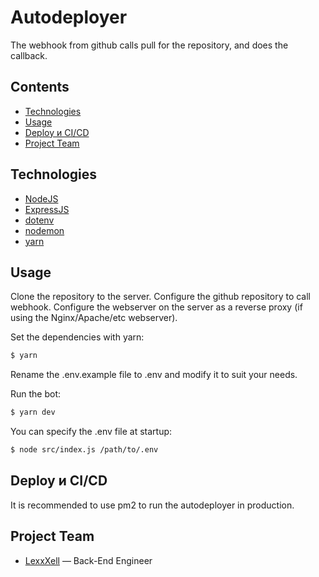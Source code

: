 # Autodeployer
The webhook from github calls pull for the repository, and does the callback.

## Contents
- [Technologies](#Technologies)
- [Usage](#usage)
- [Deploy и CI/CD](#deploy-и-ci/cd)
- [Project Team](#project-team)

## Technologies
- [NodeJS](https://nodejs.org/)
- [ExpressJS](https://expressjs.com/)
- [dotenv](https://github.com/motdotla/dotenv#readme)
- [nodemon](https://nodemon.io/)
- [yarn](https://yarnpkg.com/)


## Usage

Clone the repository to the server. Configure the github repository to call webhook. Configure the webserver on the server as a reverse proxy (if using the Nginx/Apache/etc webserver).

Set the dependencies with yarn:
```sh
$ yarn
```
Rename the .env.example file to .env and modify it to suit your needs.

Run the bot:
```sh
$ yarn dev
```
You can specify the .env file at startup:
```sh
$ node src/index.js /path/to/.env
```

## Deploy и CI/CD
It is recommended to use pm2 to run the autodeployer in production.



## Project Team

- [LexxXell](https://t.me/lexxxell) — Back-End Engineer
